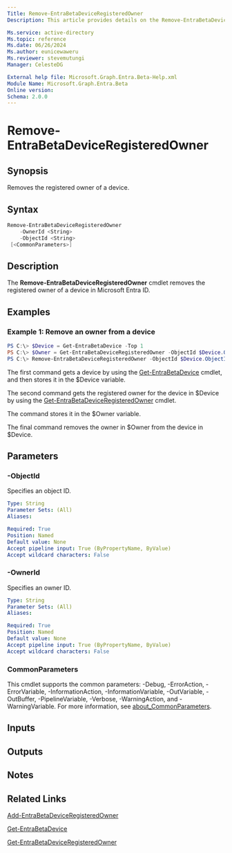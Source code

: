 ```yaml
---
Title: Remove-EntraBetaDeviceRegisteredOwner
Description: This article provides details on the Remove-EntraBetaDeviceRegisteredOwner command.

Ms.service: active-directory
Ms.topic: reference
Ms.date: 06/26/2024
Ms.author: eunicewaweru
Ms.reviewer: stevemutungi
Manager: CelesteDG

External help file: Microsoft.Graph.Entra.Beta-Help.xml
Module Name: Microsoft.Graph.Entra.Beta
Online version:
Schema: 2.0.0
---
```


# Remove-EntraBetaDeviceRegisteredOwner

## Synopsis
Removes the registered owner of a device.

## Syntax

```powershell
Remove-EntraBetaDeviceRegisteredOwner 
    -OwnerId <String> 
    -ObjectId <String> 
 [<CommonParameters>]
```

## Description
The **Remove-EntraBetaDeviceRegisteredOwner** cmdlet removes the registered owner of a device in Microsoft Entra ID.

## Examples

### Example 1: Remove an owner from a device
```powershell
PS C:\> $Device = Get-EntraBetaDevice -Top 1
PS C:\> $Owner = Get-EntraBetaDeviceRegisteredOwner -ObjectId $Device.ObjectId
PS C:\> Remove-EntraBetaDeviceRegisteredOwner -ObjectId $Device.ObjectId -OwnerId $Owner.ObjectId
```

The first command gets a device by using the [Get-EntraBetaDevice](./Get-EntraBetaDevice.md) cmdlet, and then stores it in the $Device variable.  

The second command gets the registered owner for the device in $Device by using the [Get-EntraBetaDeviceRegisteredOwner](./Get-EntraBetaDeviceRegisteredOwner.md) cmdlet.  

The command stores it in the $Owner variable.  

The final command removes the owner in $Owner from the device in $Device.

## Parameters

### -ObjectId
Specifies an object ID.

```yaml
Type: String
Parameter Sets: (All)
Aliases:

Required: True
Position: Named
Default value: None
Accept pipeline input: True (ByPropertyName, ByValue)
Accept wildcard characters: False
```

### -OwnerId
Specifies an owner ID.

```yaml
Type: String
Parameter Sets: (All)
Aliases:

Required: True
Position: Named
Default value: None
Accept pipeline input: True (ByPropertyName, ByValue)
Accept wildcard characters: False
```

### CommonParameters
This cmdlet supports the common parameters: -Debug, -ErrorAction, -ErrorVariable, -InformationAction, -InformationVariable, -OutVariable, -OutBuffer, -PipelineVariable, -Verbose, -WarningAction, and -WarningVariable. For more information, see [about_CommonParameters](https://go.microsoft.com/fwlink/?LinkID=113216).

## Inputs

## Outputs

## Notes

## Related Links

[Add-EntraBetaDeviceRegisteredOwner](Add-EntraBetaDeviceRegisteredOwner.md)

[Get-EntraBetaDevice](Get-EntraBetaDevice.md)

[Get-EntraBetaDeviceRegisteredOwner](Get-EntraBetaDeviceRegisteredOwner.md)

